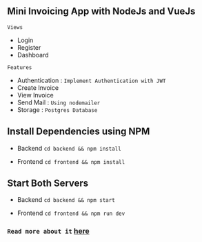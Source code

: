 ## Mini Invoicing App with NodeJs and VueJs

`Views` 
- Login
- Register
- Dashboard

`Features`
- Authentication :
`Implement Authentication with JWT` 
- Create Invoice 
- View Invoice
- Send Mail : `Using nodemailer`
- Storage : `Postgres Database`

## Install Dependencies using NPM

- Backend `cd backend && npm install`

- Frontend `cd frontend && npm install`

## Start Both Servers

- Backend `cd backend && npm start`

- Frontend `cd frontend && npm run dev`

###  `Read more about it` [here](https://scotch.io/tutorials/building-a-mini-invoicing-app-with-vue-and-nodejs-user-interface)
